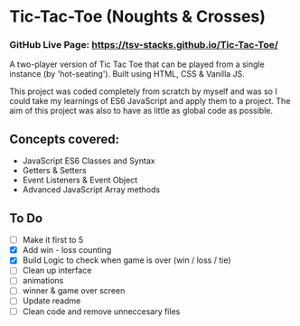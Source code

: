 # Tic-Tac-Toe (Noughts & Crosses)

### GitHub Live Page: https://tsv-stacks.github.io/Tic-Tac-Toe/

A two-player version of Tic Tac Toe that can be played from a single instance (by 'hot-seating'). Built using HTML, CSS & Vanilla JS.

This project was coded completely from scratch by myself and was so I could take my learnings of ES6 JavaScript and apply them to a project. The aim of this project was also to have as little as global code as possible.

## Concepts covered:

- JavaScript ES6 Classes and Syntax
- Getters & Setters
- Event Listeners & Event Object
- Advanced JavaScript Array methods

## To Do

- [ ] Make it first to 5
- [x] Add win - loss counting
- [x] Build Logic to check when game is over (win / loss / tie)
- [ ] Clean up interface
- [ ] animations
- [ ] winner & game over screen
- [ ] Update readme
- [ ] Clean code and remove unneccesary files
